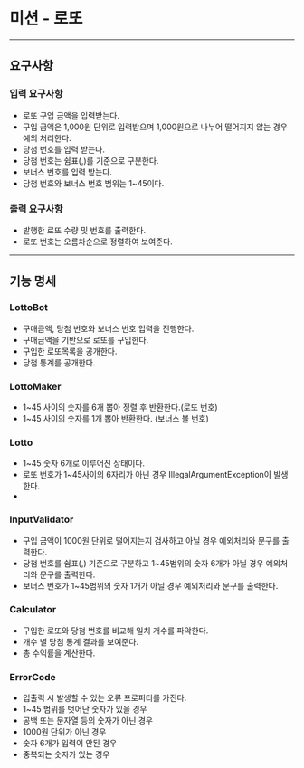 # 미션 - 로또

---

## 요구사항

### 입력 요구사항

- 로또 구입 금액을 입력받는다.
- 구입 금액은 1,000원 단위로 입력받으며 1,000원으로 나누어 떨어지지 않는 경우 예외 처리한다.
- 당첨 번호를 입력 받는다.
- 당첨 번호는 쉼표(,)를 기준으로 구분한다.
- 보너스 번호를 입력 받는다.
- 당첨 번호와 보너스 번호 범위는 1~45이다.

### 출력 요구사항

- 발행한 로또 수량 및 번호를 출력한다.
- 로또 번호는 오름차순으로 정렬하여 보여준다.

---

## 기능 명세

### LottoBot

- 구매금액, 당첨 번호와 보너스 번호 입력을 진행한다.
- 구매금액을 기반으로 로또를 구입한다.
- 구입한 로또목록을 공개한다.
- 당첨 통계를 공개한다.

### LottoMaker

- 1~45 사이의 숫자를 6개 뽑아 정렬 후 반환한다.(로또 번호)
- 1~45 사이의 숫자를 1개 뽑아 반환한다. (보너스 볼 번호)

### Lotto

- 1~45 숫자 6개로 이루어진 상태이다.
- 로또 번호가 1~45사이의 6자리가 아닌 경우 IllegalArgumentException이 발생한다.
-

### InputValidator

- 구입 금액이 1000원 단위로 떨어지는지 검사하고 아닐 경우 예외처리와 문구를 출력한다.
- 당첨 번호를 쉼표(,) 기준으로 구분하고 1~45범위의 숫자 6개가 아닐 경우 예외처리와 문구를 출력한다.
- 보너스 번호가 1~45범위의 숫자 1개가 아닐 경우 예외처리와 문구를 출력한다.

### Calculator

- 구입한 로또와 당첨 번호를 비교해 일치 개수를 파악한다.
- 개수 별 당첨 통계 결과를 보여준다.
- 총 수익률을 계산한다.

### ErrorCode

- 입출력 시 발생할 수 있는 오류 프로퍼티를 가진다.
- 1~45 범위를 벗어난 숫자가 있을 경우
- 공백 또는 문자열 등의 숫자가 아닌 경우
- 1000원 단위가 아닌 경우
- 숫자 6개가 입력이 안된 경우
- 중복되는 숫자가 있는 경우